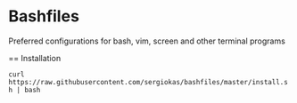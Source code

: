 Bashfiles
=========

Preferred configurations for bash, vim, screen and other terminal programs

== Installation

`curl https://raw.githubusercontent.com/sergiokas/bashfiles/master/install.sh | bash`

